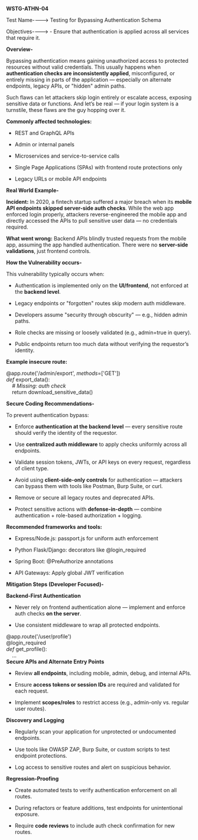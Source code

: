 **WSTG-ATHN-04**

Test Name----\> Testing for Bypassing Authentication Schema

Objectives----\> \- Ensure that authentication is applied across all services that require it.

**Overview-**

Bypassing authentication means gaining unauthorized access to protected resources without valid credentials. This usually happens when **authentication checks are inconsistently applied**, misconfigured, or entirely missing in parts of the application — especially on alternate endpoints, legacy APIs, or "hidden" admin paths.

Such flaws can let attackers skip login entirely or escalate access, exposing sensitive data or functions. And let’s be real — if your login system is a turnstile, these flaws are the guy hopping over it.

**Commonly affected technologies:**

* REST and GraphQL APIs

* Admin or internal panels

* Microservices and service-to-service calls

* Single Page Applications (SPAs) with frontend route protections only

* Legacy URLs or mobile API endpoints

**Real World Example-**

**Incident:** In 2020, a fintech startup suffered a major breach when its **mobile API endpoints skipped server-side auth checks**. While the web app enforced login properly, attackers reverse-engineered the mobile app and directly accessed the APIs to pull sensitive user data — no credentials required.

**What went wrong:** Backend APIs blindly trusted requests from the mobile app, assuming the app handled authentication. There were no **server-side validations**, just frontend controls.

**How the Vulnerability occurs-**

This vulnerability typically occurs when:

* Authentication is implemented only on the **UI/frontend**, not enforced at the **backend level**.

* Legacy endpoints or "forgotten" routes skip modern auth middleware.

* Developers assume "security through obscurity" — e.g., hidden admin paths.

* Role checks are missing or loosely validated (e.g., admin=true in query).

* Public endpoints return too much data without verifying the requestor’s identity.

**Example insecure route:**

@app.route('/admin/export', *methods*\=\['GET'\])  
*def* export\_data():  
    *\# Missing: auth check*  
    return download\_sensitive\_data()

**Secure Coding Recommendations-**

To prevent authentication bypass:

* Enforce **authentication at the backend level** — every sensitive route should verify the identity of the requestor.

* Use **centralized auth middleware** to apply checks uniformly across all endpoints.

* Validate session tokens, JWTs, or API keys on every request, regardless of client type.

* Avoid using **client-side-only controls** for authentication — attackers can bypass them with tools like Postman, Burp Suite, or curl.

* Remove or secure all legacy routes and deprecated APIs.

* Protect sensitive actions with **defense-in-depth** — combine authentication \+ role-based authorization \+ logging.

**Recommended frameworks and tools:**

* Express/Node.js: passport.js for uniform auth enforcement

* Python Flask/Django: decorators like @login\_required

* Spring Boot: @PreAuthorize annotations

* API Gateways: Apply global JWT verification

**Mitigation Steps (Developer Focused)-**

**Backend-First Authentication**

* Never rely on frontend authentication alone — implement and enforce auth checks **on the server**.

* Use consistent middleware to wrap all protected endpoints.

@app.route('/user/profile')  
@login\_required  
*def* get\_profile():  
    ...  
**Secure APIs and Alternate Entry Points**

* Review **all endpoints**, including mobile, admin, debug, and internal APIs.

* Ensure **access tokens or session IDs** are required and validated for each request.

* Implement **scopes/roles** to restrict access (e.g., admin-only vs. regular user routes).

**Discovery and Logging**

* Regularly scan your application for unprotected or undocumented endpoints.

* Use tools like OWASP ZAP, Burp Suite, or custom scripts to test endpoint protections.

* Log access to sensitive routes and alert on suspicious behavior.

**Regression-Proofing**

* Create automated tests to verify authentication enforcement on all routes.

* During refactors or feature additions, test endpoints for unintentional exposure.

* Require **code reviews** to include auth check confirmation for new routes.

